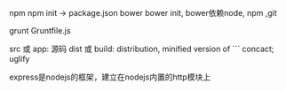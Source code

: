 npm  npm init -> package.json
bower bower init, bower依赖node, npm ,git

grunt Gruntfile.js

src 或 app: 源码
dist 或 build: distribution, minified version of ```
concact;
uglify

express是nodejs的框架，建立在nodejs内置的http模块上

```
